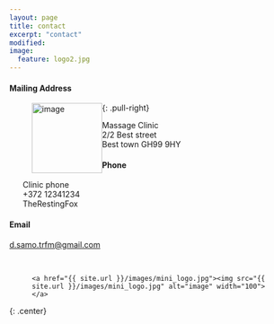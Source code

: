 ```yaml
---
layout: page
title: contact
excerpt: "contact"
modified: 
image:
  feature: logo2.jpg
---
```


#### Mailing Address
<figure>
	<a href="{{ site.url }}/images/mini_logo.jpg"><img src="{{ site.url }}/images/mini_logo.jpg" alt="image" style="float:left" width="125" ></a>
</figure>
{: .pull-right}
<ul style="list-style-type:none">
  <li>Massage Clinic</li>
  <li>2/2 Best street</li>
  <li>Best town GH99 9HY</li>
</ul>


#### Phone
<ul style="list-style-type:none">
  <li>Clinic phone</li>
  <li>+372 12341234</li>
  <li>TheRestingFox</li>
</ul>


#### Email
[d.samo.trfm@gmail.com](d.samo.trfm@gmail.com)

<br>


<figure>

	<a href="{{ site.url }}/images/mini_logo.jpg"><img src="{{ site.url }}/images/mini_logo.jpg" alt="image" width="100"> </a>

</figure>
{: .center}
